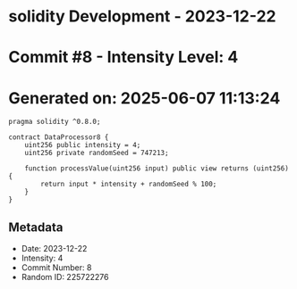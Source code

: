﻿# solidity Development - 2023-12-22
# Commit #8 - Intensity Level: 4
# Generated on: 2025-06-07 11:13:24
```solidity
pragma solidity ^0.8.0;

contract DataProcessor8 {
    uint256 public intensity = 4;
    uint256 private randomSeed = 747213;

    function processValue(uint256 input) public view returns (uint256) {
        return input * intensity + randomSeed % 100;
    }
}
```
## Metadata
- Date: 2023-12-22
- Intensity: 4
- Commit Number: 8
- Random ID: 225722276
